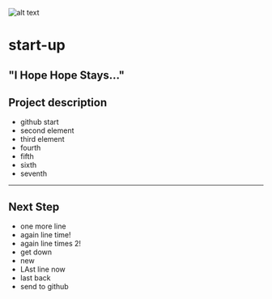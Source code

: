 ![alt text](https://img.shields.io/badge/Github-Teststartup-red "Logo Title Text 1")
# start-up
## "I Hope Hope Stays..."
## Project description
* github start 
* second element
* third element 
* fourth
* fifth
* sixth
* seventh
-----
## Next Step
* one more line
* again line time!
* again line times 2!
* get down
* new
* LAst line now
* last back
* send to github






